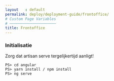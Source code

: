 ```yaml
---
layout   : default
permalink: deploy/deployment-guide/frontoffice/
# Custom Page Variables
# ─────────────────────
title: Frontoffice
---
```


### Initialisatie
Zorg dat artisan serve tergelijkertijd aanligt!

```
PS> cd angular
PS> yarn install / npm install
PS> ng serve
```
